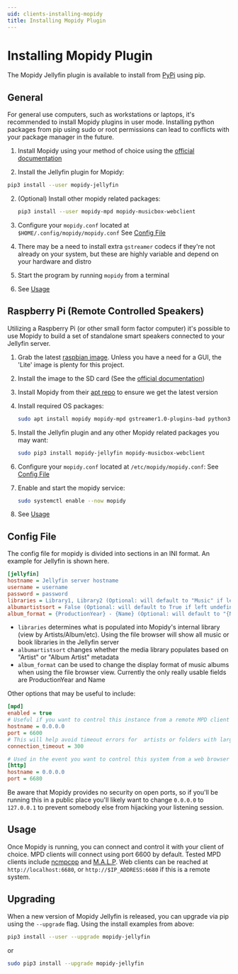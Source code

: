```yaml
---
uid: clients-installing-mopidy
title: Installing Mopidy Plugin
---
```


# Installing Mopidy Plugin

The Mopidy Jellyfin plugin is available to install from [PyPi](https://pypi.org/project/Mopidy-Jellyfin) using pip.

## General

For general use computers, such as workstations or laptops, it's recommended to install Mopidy plugins in user mode.  Installing python packages from pip using sudo or root permissions can lead to conflicts with your package manager in the future.

1. Install Mopidy using your method of choice using the [official documentation](https://docs.mopidy.com/en/latest/installation/)

1. Install the Jellyfin plugin for Mopidy:
```sh
pip3 install --user mopidy-jellyfin
```

2. (Optional) Install other mopidy related packages:
    ```sh
    pip3 install --user mopidy-mpd mopidy-musicbox-webclient
    ```

3. Configure your `mopidy.conf` located at `$HOME/.config/mopidy/mopidy.conf`
    See [Config File](xref:clients-installing-mopidy#config-file)

4. There may be a need to install extra `gstreamer` codecs if they're not already on your system, but these are highly variable and depend on your hardware and distro

5. Start the program by running `mopidy` from a terminal

6. See [Usage](xref:clients-installing-mopidy#usage)

## Raspberry Pi (Remote Controlled Speakers)

Utilizing a Raspberry Pi (or other small form factor computer) it's possible to use Mopidy to build a set of standalone smart speakers connected to your Jellyfin server.

1. Grab the latest [raspbian image](https://www.raspberrypi.org/downloads/raspbian/).  Unless you have a need for a GUI, the 'Lite' image is plenty for this project.

2. Install the image to the SD card (See the [official documentation](https://www.raspberrypi.org/documentation/installation/installing-images/README.md))

3. Install Mopidy from their [apt repo](https://docs.mopidy.com/en/latest/installation/debian/#install-from-apt-mopidy-com) to ensure we get the latest version

4. Install required OS packages:
    ```sh
    sudo apt install mopidy mopidy-mpd gstreamer1.0-plugins-bad python3-pip
    ```

5. Install the Jellyfin plugin and any other Mopidy related packages you may want:
    ```sh
    sudo pip3 install mopidy-jellyfin mopidy-musicbox-webclient
    ```

6. Configure your `mopidy.conf` located at `/etc/mopidy/mopidy.conf`:
    See [Config File](xref:clients-installing-mopidy#config-file)

7. Enable and start the mopidy service:
    ```sh
    sudo systemctl enable --now mopidy
    ```

8. See [Usage](xref:clients-installing-mopidy#usage)

## Config File

The config file for mopidy is divided into sections in an INI format. An example for Jellyfin is shown here.

```ini
[jellyfin]
hostname = Jellyfin server hostname
username = username
password = password
libraries = Library1, Library2 (Optional: will default to "Music" if left undefined)
albumartistsort = False (Optional: will default to True if left undefined)
album_format = {ProductionYear} - {Name} (Optional: will default to "{Name}" if left undefined)
```

* `libraries` determines what is populated into Mopidy's internal library (view by Artists/Album/etc).  Using the file browser will show all music or book libraries in the Jellyfin server
* `albumartistsort` changes whether the media library populates based on "Artist" or "Album Artist" metadata
* `album_format` can be used to change the display format of music albums when using the file browser view.  Currently the only really usable fields are ProductionYear and Name

Other options that may be useful to include:

```ini
[mpd]
enabled = true
# Useful if you want to control this instance from a remote MPD client
hostname = 0.0.0.0
port = 6600
# This will help avoid timeout errors for  artists or folders with large amounts of files
connection_timeout = 300

# Used in the event you want to control this system from a web browser
[http]
hostname = 0.0.0.0
port = 6680
```

Be aware that Mopidy provides no security on open ports, so if you'll be running this in a public place you'll likely want to change `0.0.0.0` to `127.0.0.1` to prevent somebody else from hijacking your listening session.

## Usage

Once Mopidy is running, you can connect and control it with your client of choice.  MPD clients will connect using port 6600 by default.  Tested MPD clients include [ncmpcpp](https://github.com/arybczak/ncmpcpp) and [M.A.L.P](https://play.google.com/store/apps/details?id=org.gateshipone.malp).  Web clients can be reached at `http://localhost:6680`, or `http://$IP_ADDRESS:6680` if this is a remote system.

## Upgrading

When a new version of Mopidy Jellyfin is released, you can upgrade via pip using the `--upgrade` flag.  Using the install examples from above:
```sh
pip3 install --user --upgrade mopidy-jellyfin
```
or
```sh
sudo pip3 install --upgrade mopidy-jellyfin
```
